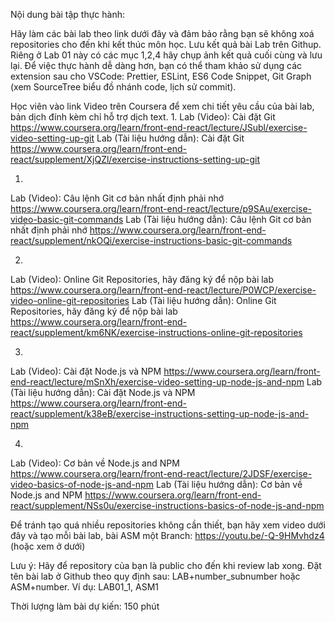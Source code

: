 Nội dung bài tập thực hành:

Hãy làm các bài lab theo link dưới đây và đảm bảo rằng bạn sẽ không xoá repositories cho đến khi kết thúc môn học. Lưu kết quả bài Lab trên Githup. Riêng ở Lab 01 này có các mục 1,2,4 hãy chụp ảnh kết quả cuối cùng và lưu lại. Để việc thực hành dễ dàng hơn, bạn có thể tham khảo sử dụng các extension sau cho VSCode: Prettier, ESLint, ES6 Code Snippet, Git Graph (xem SourceTree biểu đồ nhánh code, lịch sử commit).

Học viên vào link Video trên Coursera để xem chi tiết yêu cầu của bài lab, bản dịch đính kèm chỉ hỗ trợ dịch text. 1. Lab (Video): Cài đặt Git https://www.coursera.org/learn/front-end-react/lecture/JSubl/exercise-video-setting-up-git Lab (Tài liệu hướng dẫn): Cài đặt Git https://www.coursera.org/learn/front-end-react/supplement/XjQZl/exercise-instructions-setting-up-git

1.
Lab (Video): Câu lệnh Git cơ bản nhất định phải nhớ https://www.coursera.org/learn/front-end-react/lecture/p9SAu/exercise-video-basic-git-commands 
Lab (Tài liệu hướng dẫn): Câu lệnh Git cơ bản nhất định phải nhớ https://www.coursera.org/learn/front-end-react/supplement/nkOQi/exercise-instructions-basic-git-commands

2.
Lab (Video): Online Git Repositories, hãy đăng ký để nộp bài lab https://www.coursera.org/learn/front-end-react/lecture/P0WCP/exercise-video-online-git-repositories 
Lab (Tài liệu hướng dẫn): Online Git Repositories, hãy đăng ký để nộp bài lab https://www.coursera.org/learn/front-end-react/supplement/km6NK/exercise-instructions-online-git-repositories

3.
Lab (Video): Cài đặt Node.js và NPM https://www.coursera.org/learn/front-end-react/lecture/mSnXh/exercise-video-setting-up-node-js-and-npm 
Lab (Tài liệu hướng dẫn): Cài đặt Node.js và NPM https://www.coursera.org/learn/front-end-react/supplement/k38eB/exercise-instructions-setting-up-node-js-and-npm

4.
Lab (Video): Cơ bản về Node.js and NPM https://www.coursera.org/learn/front-end-react/lecture/2JDSF/exercise-video-basics-of-node-js-and-npm 
Lab (Tài liệu hướng dẫn): Cơ bản về Node.js and NPM https://www.coursera.org/learn/front-end-react/supplement/NSs0u/exercise-instructions-basics-of-node-js-and-npm

Để tránh tạo quá nhiều repositories không cần thiết, bạn hãy xem video dưới đây và tạo mỗi bài lab, bài ASM một Branch: https://youtu.be/-Q-9HMvhdz4 (hoặc xem ở dưới)

Lưu ý: Hãy để repository của bạn là public cho đến khi review lab xong. Đặt tên bài lab ở Github theo quy định sau: LAB+number_subnumber hoặc ASM+number. Ví dụ: LAB01_1, ASM1

Thời lượng làm bài dự kiến: 150 phút
